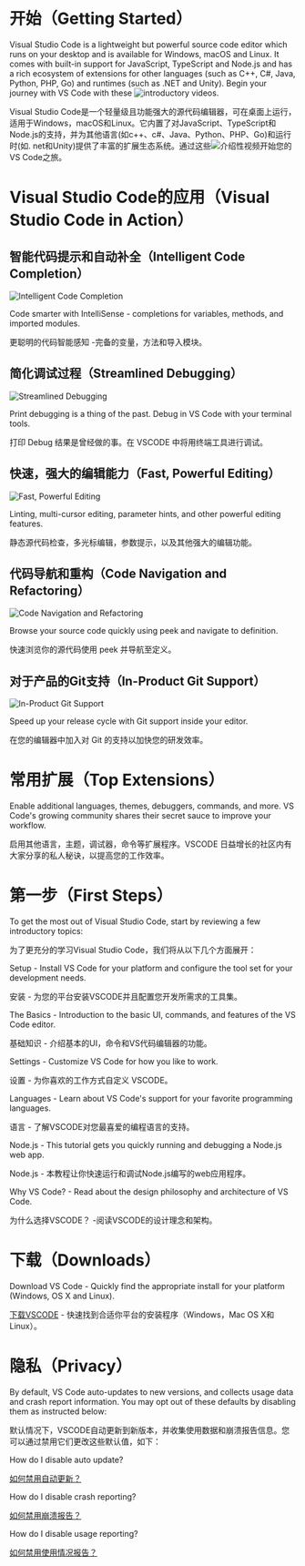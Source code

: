 # 开始（Getting Started）

Visual Studio Code is a lightweight but powerful source code editor which runs on your desktop and is available for Windows, macOS and Linux.
 It comes with built-in support for JavaScript, TypeScript and Node.js and has a rich ecosystem of extensions for other languages (such as C++, C#, Java, Python, PHP, Go) and runtimes (such as .NET and Unity). 
Begin your journey with VS Code with these ![introductory videos](https://code.visualstudio.com/docs/getstarted/introvideos).

Visual Studio Code是一个轻量级且功能强大的源代码编辑器，可在桌面上运行，适用于Windows，macOS和Linux。它内置了对JavaScript、TypeScript和Node.js的支持，并为其他语言(如c++、c#、Java、Python、PHP、Go)和运行时(如. net和Unity)提供了丰富的扩展生态系统。通过这些![介绍性视频](https://code.visualstudio.com/docs/getstarted/introvideos)开始您的VS Code之旅。

# Visual Studio Code的应用（Visual Studio Code in Action）

## 智能代码提示和自动补全（Intelligent Code Completion）

![Intelligent Code Completion](https://code.visualstudio.com/docs_carousel/intellisense.png)

Code smarter with IntelliSense - completions for variables, methods, and imported modules.

更聪明的代码智能感知 -完备的变量，方法和导入模块。

## 简化调试过程（Streamlined Debugging）

![Streamlined Debugging](https://code.visualstudio.com/docs_carousel/debug.png)

Print debugging is a thing of the past. Debug in VS Code with your terminal tools.

打印 Debug 结果是曾经做的事。在 VSCODE 中将用终端工具进行调试。
    
## 快速，强大的编辑能力（Fast, Powerful Editing）

![Fast, Powerful Editing](https://code.visualstudio.com/docs_carousel/errors.png)

Linting, multi-cursor editing, parameter hints, and other powerful editing features.

静态源代码检查，多光标编辑，参数提示，以及其他强大的编辑功能。

## 代码导航和重构（Code Navigation and Refactoring）

![Code Navigation and Refactoring](https://code.visualstudio.com/docs_carousel/peek.png)

Browse your source code quickly using peek and navigate to definition.

快速浏览你的源代码使用 peek 并导航至定义。

## 对于产品的Git支持（In-Product Git Support）

![In-Product Git Support](https://code.visualstudio.com/docs_carousel/git.png)

Speed up your release cycle with Git support inside your editor.

在您的编辑器中加入对 Git 的支持以加快您的研发效率。

# 常用扩展（Top Extensions）

Enable additional languages, themes, debuggers, commands, and more. VS Code's growing community shares their secret sauce to improve your workflow.

启用其他语言，主题，调试器，命令等扩展程序。VSCODE 日益增长的社区内有大家分享的私人秘诀，以提高您的工作效率。


# 第一步（First Steps）

To get the most out of Visual Studio Code, start by reviewing a few introductory topics:

为了更充分的学习Visual Studio Code，我们将从以下几个方面展开：

Setup - Install VS Code for your platform and configure the tool set for your development needs.

安装 - 为您的平台安装VSCODE并且配置您开发所需求的工具集。

The Basics - Introduction to the basic UI, commands, and features of the VS Code editor.

基础知识 - 介绍基本的UI，命令和VS代码编辑器的功能。

Settings - Customize VS Code for how you like to work.

设置 - 为你喜欢的工作方式自定义 VSCODE。

Languages - Learn about VS Code's support for your favorite programming languages.

语言 - 了解VSCODE对您最喜爱的编程语言的支持。

Node.js - This tutorial gets you quickly running and debugging a Node.js web app.

Node.js - 本教程让你快速运行和调试Node.js编写的web应用程序。

Why VS Code? - Read about the design philosophy and architecture of VS Code.

为什么选择VSCODE？ -阅读VSCODE的设计理念和架构。

# 下载（Downloads）

Download VS Code - Quickly find the appropriate install for your platform (Windows, OS X and Linux).

[下载VSCODE](https://code.visualstudio.com/download) - 快速找到合适你平台的安装程序（Windows，Mac OS X和Linux）。

# 隐私（Privacy）

By default, VS Code auto-updates to new versions, and collects usage data and crash report information. You may opt out of these defaults by disabling them as instructed below:

默认情况下，VSCODE自动更新到新版本，并收集使用数据和崩溃报告信息。您可以通过禁用它们更改这些默认值，如下：

How do I disable auto update?

[如何禁用自动更新？](https://code.visualstudio.com/Docs/supporting/faq#_how-do-i-opt-out-of-vs-code-autoupdates)

How do I disable crash reporting?

[如何禁用崩溃报告？](https://code.visualstudio.com/Docs/supporting/faq#_how-to-disable-crash-reporting)

How do I disable usage reporting?

[如何禁用使用情况报告？](https://code.visualstudio.com/Docs/supporting/faq#_how-to-disable-telemetry-reporting)

